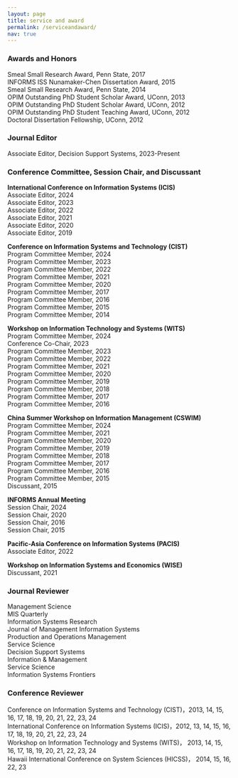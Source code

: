 ```yaml
---
layout: page
title: service and award
permalink: /serviceandaward/
nav: true
---
```



### Awards and Honors
Smeal Small Research Award, Penn State, 2017 <br>
INFORMS ISS Nunamaker-Chen Dissertation Award, 2015 <br>
Smeal Small Research Award, Penn State, 2014<br>
OPIM Outstanding PhD Student Scholar Award, UConn, 2013<br>
OPIM Outstanding PhD Student Scholar Award, UConn, 2012<br>
OPIM Outstanding PhD Student Teaching Award, UConn, 2012<br>
Doctoral Dissertation Fellowship, UConn, 2012<br>


### Journal Editor
Associate Editor, Decision Support Systems, 2023-Present <br>

### Conference Committee, Session Chair, and Discussant
**International Conference on Information Systems (ICIS)**  <br>
Associate Editor, 2024 <br>
Associate Editor, 2023 <br>
Associate Editor, 2022 <br>
Associate Editor, 2021 <br>
Associate Editor, 2020 <br>
Associate Editor, 2019 <br>
  
**Conference on Information Systems and Technology (CIST)**  <br>
Program Committee Member, 2024 <br>
Program Committee Member, 2023 <br>
Program Committee Member, 2022 <br>
Program Committee Member, 2021 <br>
Program Committee Member, 2020 <br>
Program Committee Member, 2017 <br>
Program Committee Member, 2016 <br>
Program Committee Member, 2015 <br>
Program Committee Member, 2014 <br>
  
**Workshop on Information Technology and Systems (WITS)**  <br>
Program Committee Member, 2024 <br>
Conference Co-Chair, 2023 <br>
Program Committee Member, 2023 <br>
Program Committee Member, 2022 <br>
Program Committee Member, 2021 <br>
Program Committee Member, 2020 <br>
Program Committee Member, 2019 <br>
Program Committee Member, 2018 <br>
Program Committee Member, 2017 <br>
Program Committee Member, 2016 <br>
  
**China Summer Workshop on Information Management (CSWIM)**  <br>
Program Committee Member, 2024 <br>
Program Committee Member, 2021 <br>
Program Committee Member, 2020 <br>
Program Committee Member, 2019 <br>
Program Committee Member, 2018 <br>
Program Committee Member, 2017 <br>
Program Committee Member, 2016 <br>
Program Committee Member, 2015 <br>
Discussant, 2015 <br>
  
**INFORMS Annual Meeting**  <br>
Session Chair, 2024 <br>
Session Chair, 2020 <br>
Session Chair, 2016 <br>
Session Chair, 2015 <br>
  
**Pacific-Asia Conference on Information Systems (PACIS)**  <br>
Associate Editor, 2022 <br>
  
**Workshop on Information Systems and Economics (WISE)**  <br>
Discussant, 2021 <br>



### Journal Reviewer
Management Science <br>
MIS Quarterly <br>
Information Systems Research <br>
Journal of Management Information Systems <br>
Production and Operations Management <br>
Service Science <br>
Decision Support Systems <br>
Information & Management <br>
Service Science <br>
Information Systems Frontiers <br>

 
### Conference Reviewer
Conference on Information Systems and Technology (CIST)，2013, 14, 15, 16, 17, 18, 19, 20, 21, 22, 23, 24 <br>
International Conference on Information Systems (ICIS)，2012, 13, 14, 15, 16, 17, 18, 19, 20, 21, 22, 23, 24 <br>
Workshop on Information Technology and Systems (WITS)， 2013, 14, 15, 16, 17, 18, 19, 20, 21, 22, 23, 24 <br>
Hawaii International Conference on System Sciences (HICSS)， 2014, 15, 16, 22, 23 <br>


